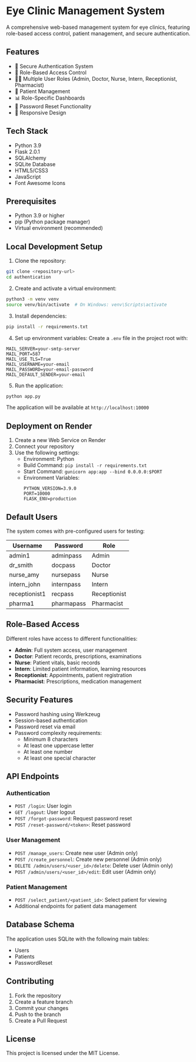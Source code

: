 # Eye Clinic Management System

A comprehensive web-based management system for eye clinics, featuring role-based access control, patient management, and secure authentication.

## Features

- 🔐 Secure Authentication System
- 👥 Role-Based Access Control
- 👨‍⚕️ Multiple User Roles (Admin, Doctor, Nurse, Intern, Receptionist, Pharmacist)
- 🏥 Patient Management
- 📊 Role-Specific Dashboards
- 🔑 Password Reset Functionality
- 📱 Responsive Design

## Tech Stack

- Python 3.9
- Flask 2.0.1
- SQLAlchemy
- SQLite Database
- HTML5/CSS3
- JavaScript
- Font Awesome Icons

## Prerequisites

- Python 3.9 or higher
- pip (Python package manager)
- Virtual environment (recommended)

## Local Development Setup

1. Clone the repository:
```bash
git clone <repository-url>
cd authentication
```

2. Create and activate a virtual environment:
```bash
python3 -m venv venv
source venv/bin/activate  # On Windows: venv\Scripts\activate
```

3. Install dependencies:
```bash
pip install -r requirements.txt
```

4. Set up environment variables:
Create a `.env` file in the project root with:
```
MAIL_SERVER=your-smtp-server
MAIL_PORT=587
MAIL_USE_TLS=True
MAIL_USERNAME=your-email
MAIL_PASSWORD=your-email-password
MAIL_DEFAULT_SENDER=your-email
```

5. Run the application:
```bash
python app.py
```

The application will be available at `http://localhost:10000`

## Deployment on Render

1. Create a new Web Service on Render
2. Connect your repository
3. Use the following settings:
   - Environment: Python
   - Build Command: `pip install -r requirements.txt`
   - Start Command: `gunicorn app:app --bind 0.0.0.0:$PORT`
   - Environment Variables:
     ```
     PYTHON_VERSION=3.9.0
     PORT=10000
     FLASK_ENV=production
     ```

## Default Users

The system comes with pre-configured users for testing:

| Username      | Password    | Role         |
|--------------|-------------|--------------|
| admin1       | adminpass   | Admin        |
| dr_smith     | docpass     | Doctor       |
| nurse_amy    | nursepass   | Nurse        |
| intern_john  | internpass  | Intern       |
| receptionist1| recpass     | Receptionist |
| pharma1      | pharmapass  | Pharmacist   |

## Role-Based Access

Different roles have access to different functionalities:

- **Admin**: Full system access, user management
- **Doctor**: Patient records, prescriptions, examinations
- **Nurse**: Patient vitals, basic records
- **Intern**: Limited patient information, learning resources
- **Receptionist**: Appointments, patient registration
- **Pharmacist**: Prescriptions, medication management

## Security Features

- Password hashing using Werkzeug
- Session-based authentication
- Password reset via email
- Password complexity requirements:
  - Minimum 8 characters
  - At least one uppercase letter
  - At least one number
  - At least one special character

## API Endpoints

### Authentication
- `POST /login`: User login
- `GET /logout`: User logout
- `POST /forgot-password`: Request password reset
- `POST /reset-password/<token>`: Reset password

### User Management
- `POST /manage_users`: Create new user (Admin only)
- `POST /create_personnel`: Create new personnel (Admin only)
- `DELETE /admin/users/<user_id>/delete`: Delete user (Admin only)
- `POST /admin/users/<user_id>/edit`: Edit user (Admin only)

### Patient Management
- `POST /select_patient/<patient_id>`: Select patient for viewing
- Additional endpoints for patient data management

## Database Schema

The application uses SQLite with the following main tables:
- Users
- Patients
- PasswordReset

## Contributing

1. Fork the repository
2. Create a feature branch
3. Commit your changes
4. Push to the branch
5. Create a Pull Request

## License

This project is licensed under the MIT License. 
